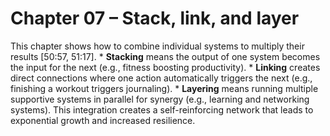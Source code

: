 # Chapter 07 – Stack, link, and layer

This chapter shows how to combine individual systems to multiply their results [50:57, 51:17]. *   **Stacking** means the output of one system becomes the input for the next (e.g., fitness boosting productivity). *   **Linking** creates direct connections where one action automatically triggers the next (e.g., finishing a workout triggers journaling). *   **Layering** means running multiple supportive systems in parallel for synergy (e.g., learning and networking systems). This integration creates a self-reinforcing network that leads to exponential growth and increased resilience.